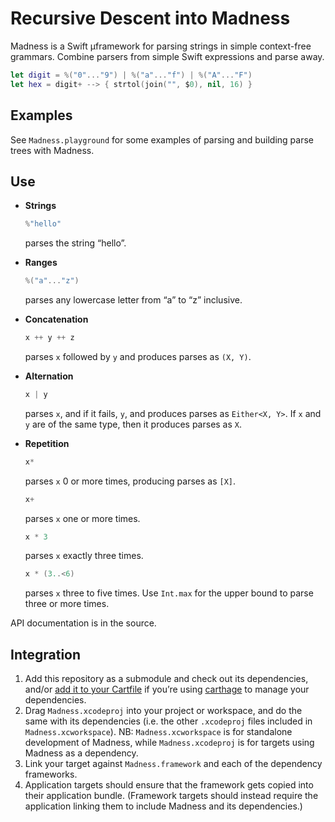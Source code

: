 # Recursive Descent into Madness

Madness is a Swift µframework for parsing strings in simple context-free grammars. Combine parsers from simple Swift expressions and parse away.

```swift
let digit = %("0"..."9") | %("a"..."f") | %("A"..."F")
let hex = digit+ --> { strtol(join("", $0), nil, 16) }
```


## Examples

See `Madness.playground` for some examples of parsing and building parse trees with Madness.


## Use

- **Strings**

	```swift
	%"hello"
	```

	parses the string “hello”.

- **Ranges**

	```swift
	%("a"..."z")
	```

	parses any lowercase letter from “a” to “z” inclusive.

- **Concatenation**

	```swift
	x ++ y ++ z
	```

	parses `x` followed by `y` and produces parses as `(X, Y)`.

- **Alternation**

	```swift
	x | y
	```

	parses `x`, and if it fails, `y`, and produces parses as `Either<X, Y>`. If `x` and `y` are of the same type, then it produces parses as `X`.

- **Repetition**

	```swift
	x*
	```

	parses `x` 0 or more times, producing parses as `[X]`.

	```swift
	x+
	```

	parses `x` one or more times.

	```swift
	x * 3
	```

	parses `x` exactly three times.

	```swift
	x * (3..<6)
	```

	parses `x` three to five times. Use `Int.max` for the upper bound to parse three or more times.

API documentation is in the source.


## Integration

1. Add this repository as a submodule and check out its dependencies, and/or [add it to your Cartfile](https://github.com/Carthage/Carthage/blob/master/Documentation/Artifacts.md#cartfile) if you’re using [carthage](https://github.com/Carthage/Carthage/) to manage your dependencies.
2. Drag `Madness.xcodeproj` into your project or workspace, and do the same with its dependencies (i.e. the other `.xcodeproj` files included in `Madness.xcworkspace`). NB: `Madness.xcworkspace` is for standalone development of Madness, while `Madness.xcodeproj` is for targets using Madness as a dependency.
3. Link your target against `Madness.framework` and each of the dependency frameworks.
4. Application targets should ensure that the framework gets copied into their application bundle. (Framework targets should instead require the application linking them to include Madness and its dependencies.)
